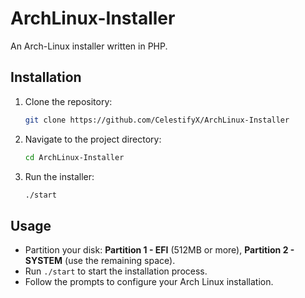 # ArchLinux-Installer

An Arch-Linux installer written in PHP.

## Installation

1. Clone the repository:
    ```bash
    git clone https://github.com/CelestifyX/ArchLinux-Installer
    ```

2. Navigate to the project directory:
    ```bash
    cd ArchLinux-Installer
    ```

3. Run the installer:
    ```bash
    ./start
    ```

## Usage

- Partition your disk: **Partition 1 - EFI** (512MB or more), **Partition 2 - SYSTEM** (use the remaining space).
- Run `./start` to start the installation process.
- Follow the prompts to configure your Arch Linux installation.
